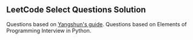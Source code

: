 ## LeetCode Select Questions Solution


Questions based on [Yangshun's guide](https://yangshun.github.io/tech-interview-handbook/best-practice-questions/
).
Questions based on Elements of Programming Interview in Python.

